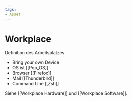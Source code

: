 ```yaml
---
tags:
- Asset
---
```

# Workplace

Definition des Arbeitsplatzes.

* Bring your own Device
* OS ist [[Pop_OS]]
* Browser [[Firefox]]
* Mail [[Thunderbird]]
* Command Line [[Zsh]]

Siehe [[Workplace Hardware]] und [[Workplace Software]].